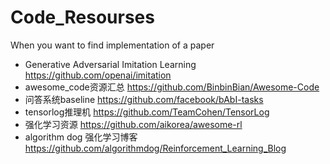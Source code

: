 # Code_Resourses
When you want to find implementation of a paper

- Generative Adversarial Imitation Learning https://github.com/openai/imitation
- awesome_code资源汇总 https://github.com/BinbinBian/Awesome-Code
- 问答系统baseline https://github.com/facebook/bAbI-tasks
- tensorlog推理机 https://github.com/TeamCohen/TensorLog
- 强化学习资源 https://github.com/aikorea/awesome-rl
- algorithm dog 强化学习博客 https://github.com/algorithmdog/Reinforcement_Learning_Blog
